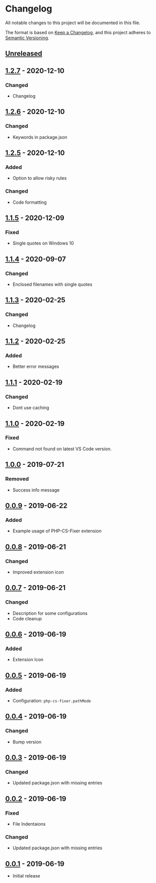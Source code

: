 # Changelog
All notable changes to this project will be documented in this file.

The format is based on [Keep a Changelog](https://keepachangelog.com/en/1.0.0/),
and this project adheres to [Semantic Versioning](https://semver.org/spec/v2.0.0.html).

## [Unreleased]

## [1.2.7] - 2020-12-10
### Changed
- Changelog

## [1.2.6] - 2020-12-10
### Changed
- Keywords in package.json

## [1.2.5] - 2020-12-10
### Added
- Option to allow risky rules

### Changed
- Code formatting

## [1.1.5] - 2020-12-09
### Fixed
- Single quotes on Windows 10

## [1.1.4] - 2020-09-07
### Changed
- Enclosed filenames with single quotes

## [1.1.3] - 2020-02-25
### Changed
- Changelog

## [1.1.2] - 2020-02-25
### Added
- Better error messages

## [1.1.1] - 2020-02-19
### Changed
- Dont use caching

## [1.1.0] - 2020-02-19
### Fixed
- Command not found on latest VS Code version.

## [1.0.0] - 2019-07-21
### Removed
- Success info message

## [0.0.9] - 2019-06-22
### Added
- Example usage of PHP-CS-Fixer extension

## [0.0.8] - 2019-06-21
### Changed
- Improved extension icon

## [0.0.7] - 2019-06-21
### Changed
- Description for some configurations
- Code cleanup

## [0.0.6] - 2019-06-19
### Added
- Extension Icon

## [0.0.5] - 2019-06-19
### Added
- Configuration: `php-cs-fixer.pathMode`

## [0.0.4] - 2019-06-19
### Changed
- Bump version

## [0.0.3] - 2019-06-19
### Changed
- Updated package.json with missing entries

## [0.0.2] - 2019-06-19
### Fixed
- File Indentaions

### Changed
- Updated package.json with missing entries

## [0.0.1] - 2019-06-19
- Initial release

[Unreleased]: https://github.com/higoka/php-cs-fixer/compare/v1.2.7...HEAD
[1.2.7]: https://github.com/higoka/php-cs-fixer/releases/tag/v1.2.7
[1.2.6]: https://github.com/higoka/php-cs-fixer/releases/tag/v1.2.6
[1.2.5]: https://github.com/higoka/php-cs-fixer/releases/tag/v1.2.5
[1.1.5]: https://github.com/higoka/php-cs-fixer/releases/tag/v1.1.5
[1.1.4]: https://github.com/higoka/php-cs-fixer/releases/tag/v1.1.4
[1.1.3]: https://github.com/higoka/php-cs-fixer/releases/tag/v1.1.3
[1.1.2]: https://github.com/higoka/php-cs-fixer/releases/tag/v1.1.2
[1.1.1]: https://github.com/higoka/php-cs-fixer/releases/tag/v1.1.1
[1.1.0]: https://github.com/higoka/php-cs-fixer/releases/tag/v1.1.0
[1.0.0]: https://github.com/higoka/php-cs-fixer/releases/tag/v1.0.0
[0.0.9]: https://github.com/higoka/php-cs-fixer/releases/tag/v0.0.9
[0.0.8]: https://github.com/higoka/php-cs-fixer/releases/tag/v0.0.8
[0.0.7]: https://github.com/higoka/php-cs-fixer/releases/tag/v0.0.7
[0.0.6]: https://github.com/higoka/php-cs-fixer/releases/tag/v0.0.6
[0.0.5]: https://github.com/higoka/php-cs-fixer/releases/tag/v0.0.5
[0.0.4]: https://github.com/higoka/php-cs-fixer/releases/tag/v0.0.4
[0.0.3]: https://github.com/higoka/php-cs-fixer/releases/tag/v0.0.3
[0.0.2]: https://github.com/higoka/php-cs-fixer/releases/tag/v0.0.2
[0.0.1]: https://github.com/higoka/php-cs-fixer/releases/tag/v0.0.1
